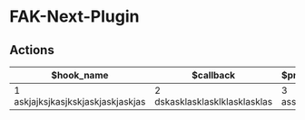 # FAK-Next-Plugin

## Actions

| $hook_name  | $callback | $priority | $accepted_args |                         description                         |
| ----------- | --------- | --------- | -------------- | ----------------------------------------------------------- |
| 1   askjajksjkasjkskjaskjaskjaskjas        | 2   dskasklasklasklklasklasklas      | 3   asssssss      | 4      asssssss        | 5         asssssssssssasasasas                                                  |